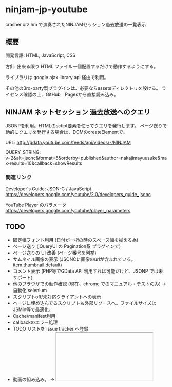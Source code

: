 ninjam-jp-youtube
=================

crasher.orz.hm で演奏されたNINJAMセッション過去放送の一覧表示


## 概要 ##


開発言語: HTML, JavaScript, CSS

方針: 出来る限り HTML ファイル一個配置するだけで動作するようにする。


ライブラリは google ajax library api 経由で利用。

その他の3rd-party製プラグインは、必要ならassetsディレクトリを設ける。
ライセンス確認の上、GitHub　Pagesから直接読み込み。


## NINJAM ネットセッション 過去放送へのクエリ ##

JSONPを利用。HTMLのsctipt要素を使ってクエリを発行します。
ページ送りで動的にクエリを発行する場合は、DOMのcreateElementで。


URL:
 http://gdata.youtube.com/feeds/api/videos/-/NINJAM

QUERY_STRING:
 v=2&alt=jsonc&format=5&orderby=published&author=nakajimayuusuke&max-results=10&callback=showResults


### 関連リンク ###

Developer's Guide: JSON-C / JavaScript
https://developers.google.com/youtube/2.0/developers_guide_jsonc

YouTube Player のパラメータ
https://developers.google.com/youtube/player_parameters


## TODO ##

 * 固定幅フォント利用 (日付が一桁の時のスペース幅を揃える為)
 * ページ送り (jQueryUI の Pagination系 プラグインで)
 * ページ送りの UI 改善 (ページ番号を列挙)
 * サムネイル画像の表示 (JSONCに画像のurlが含まれている。item.thumbnail.default)
 * コメント表示 (PHP等でGData API 利用すれば可能だけど、JSONP では未サポート)
 * 他のブラウザでの動作確認 (現在、chrome でのマニュアル・テストのみ) -> 自動化 selenium
 * スクリプトoff/未対応クライアントへの<noscript>表示
 * ヘージに埋め込んでるスクリプトも外部リソースへ。ファイルサイズはJSMin等で最適化。
 * Cache/manifest利用
 * callbackのエラー処理
 * TODO リストを issue tracker へ登録
 * 動画の組み込み。<object> -> <iframe> プレイヤーの機能が異なる。
 * デザインを動画プレイヤーとの統合
 * 動画プレイヤーの横幅
 * 動画リストのsmooth scroll